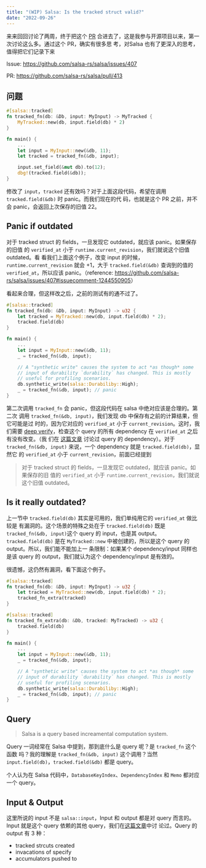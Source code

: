 ```yaml
---
title: "(WIP) Salsa: Is the tracked struct valid?"
date: "2022-09-26"
---
```



来来回回讨论了两周，终于把这个 [PR](https://github.com/salsa-rs/salsa/pull/413)
合进去了，这是我参与开源项目以来，第一次讨论这么多。通过这个 PR，确实有很多思
考，对Salsa 也有了更深入的思考，值得把它们记录下来

<!-- more -->


Issue: https://github.com/salsa-rs/salsa/issues/407

PR: <a>https://github.com/salsa-rs/salsa/pull/413</a>

## 问题

```rust
#[salsa::tracked]
fn tracked_fn(db: &Db, input: MyInput) -> MyTracked {
    MyTracked::new(db, input.field(db) * 2)
}

fn main() {
    ...
    let input = MyInput::new(&db, 11);
    let tracked = tracked_fn(&db, input);

    input.set_field(&mut db).to(12);
    dbg!(tracked.field(&db));
}
```
修改了 `input`，`tracked` 还有效吗？对于上面这段代码，希望在调用
`tracked.field(&db)` 时 panic。而我们现在的代
码，也就是这个 PR 之前，并不会
panic，会返回上次保存的旧值 22。

## Panic if outdated
对于 tracked struct 的 fields，一旦发现它 outdated，就应该 panic。如果保存的旧值
的 `verified_at` 小于 `runtime.current_revision`，我们就说这个旧值 outdated。看
看我们上面这个例子，改变 input 的时候，`runtime.current_revision` 就会 +1，大于
`tracked.field(&db)` 查询到的值的 `verified_at`，所以应该 panic。（reference:
<a>https://github.com/salsa-rs/salsa/issues/407#issuecomment-1244550905</a>）

看起来合理，但这样改之后，之前的测试有的通不过了。

```rust
#[salsa::tracked]
fn tracked_fn(db: &Db, input: MyInput) -> u32 {
    let tracked = MyTracked::new(db, input.field(db) * 2);
    tracked.field(db)
}

fn main() {
    ...
    let input = MyInput::new(&db, 11);
    _ = tracked_fn(&db, input);

    // A "synthetic write" causes the system to act *as though* some
    // input of durability `durability` has changed. This is mostly
    // useful for profiling scenarios.
    db.synthetic_write(salsa::Durabiliby::High);
    _ = tracked_fn(&db, input); // panic
}
```
第二次调用 `tracked_fn` 会 panic，但这段代码在 salsa 中绝对应该是合理的。第二次
调用 `tracked_fn(&db, input)`，我们发现 db 中保存有之前的计算结果，但它可能是过
时的，因为它对应的 `verified_at` 小于 `current_revision`。这时，我们需要 [deep
verify]，检查这个 query 的所有 dependency 在 `verified_at` 之后有没有改变。（我
们在 [这篇文章](./07_salsa_dependency.md) 讨论过 query 的 dependency）。对于
`tracked_fn(&db, input)` 来说，一个 dependency 就是 `tracked.field(db)`，显然它
的 `verified_at` 小于 `current_revision`，前面已经提到

> 对于 tracked struct 的 fields，一旦发现它 outdated，就应该 panic。如果保存的旧
> 值的 `verified_at` 小于 `runtime.current_revision`，我们就说这个旧值
> outdated。

[deep verify]: https://github.com/salsa-rs/salsa/blob/2ffe4a78a824acb8c73e77497e4c2c469fcbed37/components/salsa-2022/src/function/maybe_changed_after.rs#L145

## Is it really outdated?
上一节中 `tracked.field(db)` 其实是可用的，我们单纯用它的 `verified_at` 做比较是
有漏洞的。这个场景的特殊之处在于 `tracked.field(db)` 既是 `tracked_fn(&db,
input)`这个 query 的 input，也是其 output。`tracked.field(db)` 是在
`MyTracked::new` 中被创建的，所以是这个 query 的 output。所以，我们能不能加上一
条限制：如果某个 dependency/input 同样也是该 query 的 output，我们就认为这个
dependency/input 是有效的。

很遗憾，这仍然有漏洞，看下面这个例子。

```rust
#[salsa::tracked]
fn tracked_fn(db: &Db, input: MyInput) -> u32 {
    let tracked = MyTracked::new(db, input.field(db) * 2);
    tracked_fn_extra(tracked)
}

#[salsa::tracked]
fn tracked_fn_extra(db: &Db, tracked: MyTracked) -> u32 {
    tracked.field(db)
}

fn main() {
    ...
    let input = MyInput::new(&db, 11);
    _ = tracked_fn(&db, input);

    // A "synthetic write" causes the system to act *as though* some
    // input of durability `durability` has changed. This is mostly
    // useful for profiling scenarios.
    db.synthetic_write(salsa::Durabiliby::High);
    _ = tracked_fn(&db, input); // panic
}
```

## Query
> Salsa is a query based increamental computation system.  

Query 一词经常在 Salsa 中提到，那到底什么是 query 呢？是 `tracked_fn` 这个函数
吗？我的理解是 `tracked_fn(&db, input)` 这个调用？当然
`input.field(db)`，`tracked.field(&db)` 都是 query。  

个人认为在 Salsa 代码中，`DatabaseKeyIndex`、`DependencyIndex` 和 `Memo` 都对应
一个 query。


## Input & Output
这里所说的 input 不是 `salsa::input`，Input 和 output 都是对 query 而言的。Input
就是这个 query 依赖的其他 query，我们在[这篇文章](./07_salsa_dependency.md)中讨
论过。Query 的 output 有 3 种：
* tracked strcuts created
* invacations of specify
* accumulators pushed to

